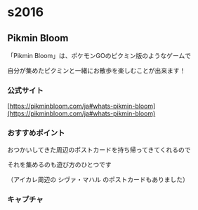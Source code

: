# s2016

## Pikmin Bloom

「Pikmin Bloom」は、ポケモンGOのピクミン版のようなゲームで  

自分が集めたピクミンと一緒にお散歩を楽しむことが出来ます！



### 公式サイト

[https://pikminbloom.com/ja#whats-pikmin-bloom](https://pikminbloom.com/ja#whats-pikmin-bloom)



### おすすめポイント

おつかいしてきた周辺のポストカードを持ち帰ってきてくれるので  

それを集めるのも遊び方のひとつです  

（アイカレ周辺の シヴァ・マハル のポストカードもありました）





### キャプチャ 
